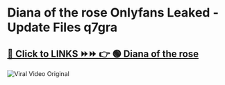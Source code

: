 
 # Diana of the rose Onlyfans Leaked - Update Files q7gra

## <h2><a href="https://clipsfans.com/Diana_of_the_rose&ref=git">🔗 Click to LINKS ⏩⏩ 👉 🟢 Diana of the rose </a></h2>

<a href="https://clipsfans.com/Diana_of_the_rose&ref=git" rel="nofollow" data-target="animated-image.originalLink"><img src="https://i.ibb.co.com/xMMVF88/686577567.gif" alt="Viral Video Original" style="max-width: 100%; display: inline-block;" data-target="animated-image.originalImage"></a>

